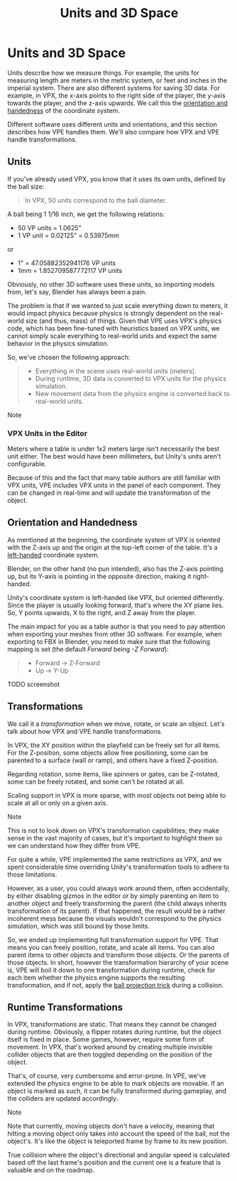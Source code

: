 ﻿---
uid: units_3d_space
title: Units and 3D Space
description: VPE supports real-world units and free 3D transformations.
---

# Units and 3D Space

Units describe how we measure things. For example, the units for measuring length are meters in the metric system, or feet and inches in the imperial system. There are also different systems for saving 3D data. For example, in VPX, the x-axis points to the right side of the player, the y-axis towards the player, and the z-axis upwards. We call this the [orientation and handedness](https://en.wikipedia.org/wiki/Cartesian_coordinate_system#In_three_dimensions) of the coordinate system.

Different software uses different units and orientations, and this section describes how VPE handles them. We'll also compare how VPX and VPE handle transformations.

## Units

If you've already used VPX, you know that it uses its own units, defined by the ball size:

> In VPX, 50 units correspond to the ball diameter.

A ball being 1 1/16 inch, we get the following relations:

- 50 VP units = 1.0625"
- 1 VP unit = 0.02125" = 0.53975mm

or

- 1" = 47.05882352941176 VP units
- 1mm = 1.852709587772117 VP units

Obviously, no other 3D software uses these units, so importing models from, let's say, Blender has always been a pain.

The problem is that if we wanted to just scale everything down to meters, it would impact physics because physics is strongly dependent on the real-world size (and thus, mass) of things. Given that VPE uses VPX's physics code, which has been fine-tuned with heuristics based on VPX units, we cannot simply scale everything to real-world units and expect the same behavior in the physics simulation.

So, we've chosen the following approach:

> - Everything in the scene uses real-world units (meters).
> - During runtime, 3D data is converted to VPX units for the physics simulation.
> - New movement data from the physics engine is converted back to real-world units.

> [!note]
> ### VPX Units in the Editor
>
> Meters where a table is under 1x2 meters large isn't necessarily the best unit either. The best would have been millimeters, but Unity's units aren't configurable.
>
> Because of this and the fact that many table authors are still familiar with VPX units, VPE includes VPX units in the panel of each component. They can be changed in real-time and will update the transformation of the object.


## Orientation and Handedness

As mentioned at the beginning, the coordinate system of VPX is oriented with the Z-axis up and the origin at the top-left corner of the table. It's a [left-handed](https://en.wikipedia.org/wiki/Right-hand_rule) coordinate system.

Blender, on the other hand (no pun intended), also has the Z-axis pointing up, but its Y-axis is pointing in the opposite direction, making it right-handed.

Unity's coordinate system is left-handed like VPX, but oriented differently. Since the player is usually looking forward, that's where the XY plane lies. So, Y points upwards, X to the right, and Z away from the player.

The main impact for you as a table author is that you need to pay attention when exporting your meshes from other 3D software. For example, when exporting to FBX in Blender, you need to make sure that the following mapping is set (the default *Forward* being *-Z Forward*):

> - Forward -> Z-Forward
> - Up -> Y-Up

TODO screenshot

## Transformations

We call it a *transformation* when we move, rotate, or scale an object. Let's talk about how VPX and VPE handle transformations.

In VPX, the XY position within the playfield can be freely set for all items. For the Z-position, some objects allow free positioning, some can be parented to a surface (wall or ramp), and others have a fixed Z-position.

Regarding rotation, some items, like spinners or gates, can be Z-rotated, some can be freely rotated, and some can't be rotated at all.

Scaling support in VPX is more sparse, with most objects not being able to scale at all or only on a given axis.

> [!note]
> This is not to look down on VPX's transformation capabilities; they make sense in the vast majority of cases, but it's important to highlight them so we can understand how they differ from VPE.

For quite a while, VPE implemented the same restrictions as VPX, and we spent considerable time overriding Unity's transformation tools to adhere to those limitations.

However, as a user, you could always work around them, often accidentally, by either disabling gizmos in the editor or by simply parenting an item to another object and freely transforming the parent (the child always inherits transformation of its parent). If that happened, the result would be a rather incoherent mess because the visuals wouldn't correspond to the physics simulation, which was still bound by those limits.

So, we ended up implementing full transformation support for VPE. That means you can freely position, rotate, and scale all items. You can also parent items to other objects and transform those objects. Or the parents of those objects. In short, however the transformation hierarchy of your scene is, VPE will boil it down to one transformation during runtime, check for each item whether the physics engine supports the resulting transformation, and if not, apply the [ball projection trick](https://github.com/freezy/VisualPinball.Engine/tree/master/VisualPinball.Unity/VisualPinball.Unity/Physics#unrestricted-transformations) during a collision.

## Runtime Transformations

In VPX, transformations are static. That means they cannot be changed during runtime. Obviously, a flipper rotates during runtime, but the object itself is fixed in place. Some games, however, require some form of movement. In VPX, that's worked around by creating multiple invisible collider objects that are then toggled depending on the position of the object.

That's, of course, very cumbersome and error-prone. In VPE, we've extended the physics engine to be able to mark objects are movable. If an object is marked as such, it can be fully transformed during gameplay, and the colliders are updated accordingly.

> [!note]
> Note that currently, moving objects don't have a velocity, meaning that hitting a moving object only takes into account the speed of the ball, not the object's. It's like the object is teleported frame by frame to its new position.
> 
> True collision where the object's directional and angular speed is calculated based off the last frame's position and the current one is a feature that is valuable and on the roadmap.
